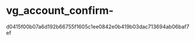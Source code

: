 vg_account_confirm-
===================
d0415f00b07a6d192b66755f1605c1ee0842e0b419b03dac713694ab06baf7ef
